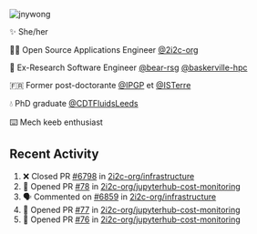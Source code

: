 ![jnywong](https://readme-typing-svg.demolab.com/?font=Intel+One+Mono&size=36&duration=3000&pause=1000&color=6bc46d&vCenter=true&width=170&lines=jnywong)

✨ She/her

👩‍💻 Open Source Applications Engineer [@2i2c-org](https://2i2c.org/)

🐻 Ex-Research Software Engineer [@bear-rsg](https://github.com/bear-rsg) [@baskerville-hpc](https://github.com/baskerville-hpc) 

🇫🇷 Former post-doctorante [@IPGP](https://github.com/IPGP) et [@ISTerre](https://www.isterre.fr/) 

💧 PhD graduate [@CDTFluidsLeeds](https://fluid-dynamics.leeds.ac.uk/) 

⌨️ Mech keeb enthusiast 

## Recent Activity 

<!--START_SECTION:activity-->
1. ❌ Closed PR [#6798](undefined) in [2i2c-org/infrastructure](https://github.com/2i2c-org/infrastructure)
2. 💪 Opened PR [#78](undefined) in [2i2c-org/jupyterhub-cost-monitoring](https://github.com/2i2c-org/jupyterhub-cost-monitoring)
3. 🗣 Commented on [#6859](https://github.com/2i2c-org/infrastructure/issues/6859#issuecomment-3426159290) in [2i2c-org/infrastructure](https://github.com/2i2c-org/infrastructure)
4. 💪 Opened PR [#77](undefined) in [2i2c-org/jupyterhub-cost-monitoring](https://github.com/2i2c-org/jupyterhub-cost-monitoring)
5. 💪 Opened PR [#76](undefined) in [2i2c-org/jupyterhub-cost-monitoring](https://github.com/2i2c-org/jupyterhub-cost-monitoring)
<!--END_SECTION:activity-->
